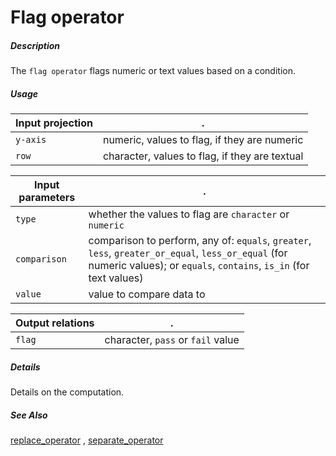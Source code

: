 # Flag operator

##### Description

The `flag operator` flags numeric or text values based on a condition.

##### Usage

Input projection|.
---|---
`y-axis`        | numeric, values to flag, if they are numeric 
`row`           | character, values to flag, if they are textual 

Input parameters|.
---|---
`type`        | whether the values to flag are `character` or `numeric`
`comparison`        | comparison to perform, any of: `equals`, `greater`, `less`, `greater_or_equal`, `less_or_equal`  (for numeric values); or  `equals`, `contains`, `is_in` (for text values)
`value`        | value to compare data to

Output relations|.
---|---
`flag`        | character, `pass` or `fail` value

##### Details

Details on the computation.

##### See Also

[replace_operator](https://github.com/tercen/replace_operator)
, [separate_operator](https://github.com/tercen/separate_operator)

